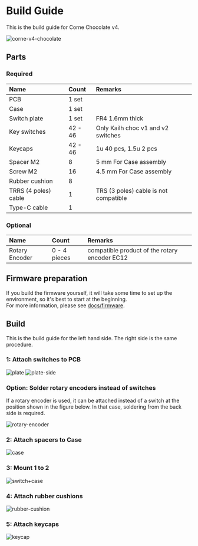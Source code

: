 # Build Guide
This is the build guide for Corne Chocolate v4.

![corne-v4-chocolate](https://github.com/foostan/crkbd/assets/736191/cb352424-9f66-4ad0-9deb-66710e60a781)


## Parts

### Required

| Name                 | Count   | Remarks                               |
|:---------------------|:--------|:--------------------------------------|
| PCB                  | 1 set   |                                       |
| Case                 | 1 set   |                                       |
| Switch plate         | 1 set   | FR4 1.6mm thick                       |
| Key switches         | 42 - 46 | Only Kailh choc v1 and v2 switches    |
| Keycaps              | 42 - 46 | 1u 40 pcs, 1.5u 2 pcs                 |
| Spacer M2            | 8       | 5 mm For Case assembly                |
| Screw M2             | 16      | 4.5 mm For Case assembly              |
| Rubber cushion       | 8       |                                       |
| TRRS (4 poles) cable | 1       | TRS (3 poles) cable is not compatible |
| Type-C cable         | 1       |                                       |

### Optional

| Name           | Count        | Remarks                                       |
|:---------------|:-------------|:----------------------------------------------|
| Rotary Encoder | 0 - 4 pieces | compatible product of the rotary encoder EC12 |

## Firmware preparation

If you build the firmware yourself, it will take some time to set up the environment,
so it's best to start at the beginning.\
For more information,
please see [docs/firmware](../../firmware/firmware_en.md).

## Build
This is the build guide for the left hand side. The right side is the same procedure.

### 1: Attach switches to PCB
![plate](https://github.com/foostan/crkbd/assets/736191/c1f87d76-35b6-4aeb-b8c1-26124c8daf27)
![plate-side](https://github.com/foostan/crkbd/assets/736191/781b7c37-877d-4206-aaa6-dac7cd261063)

### Option: Solder rotary encoders instead of switches
If a rotary encoder is used, it can be attached instead of a switch at the position shown in the figure below. In that case, soldering from the back side is required.

![rotary-encoder](https://github.com/foostan/crkbd/assets/736191/cda08836-46b7-4833-93fe-bcd37a7b9aa7)

### 2: Attach spacers to Case
![case](https://github.com/foostan/crkbd/assets/736191/3f295698-29c5-4ed4-9973-3297876a9fc3)

### 3: Mount 1 to 2
![switch+case](https://github.com/foostan/crkbd/assets/736191/69c56486-54b5-4a95-9d15-6619ade7d521)

### 4: Attach rubber cushions
![rubber-cushion](https://github.com/foostan/crkbd/assets/736191/b74e9650-e709-4246-b35d-f8e0b8ebc646)

### 5: Attach keycaps
![keycap](https://github.com/foostan/crkbd/assets/736191/58cea8d4-d596-4379-ba91-5d9adb52ecca)
